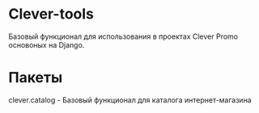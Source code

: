Clever-tools
==================

Базовый функционал для использования в проектах Clever Promo основоных на Django.

Пакеты
======

clever.catalog - Базовый функционал для каталога интернет-магазина
